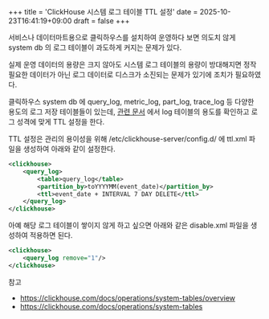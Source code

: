 +++
title = 'ClickHouse 시스템 로그 테이블 TTL 설정'
date = 2025-10-23T16:41:19+09:00
draft = false
+++

서비스나 데이터마트용으로 클릭하우스를 설치하여 운영하다 보면 의도치 않게 system db 의 로그 테이블이 과도하게 커지는 문제가 있다.

실제 운영 데이터의 용량은 크지 않아도 시스템 로그 테이블의 용량이 방대해지면 정작 필요한 데이터가 아닌 로그 데이터로 디스크가 소진되는 문제가 있기에 조치가 필요하였다.

클릭하우스 system db 에 query_log, metric_log, part_log, trace_log 등 다양한 용도의 로그 저장 테이블들이 있는데, 
[관련 문서](https://clickhouse.com/docs/operations/system-tables) 에서 log 테이블의 용도를 확인하고 로그 성격에 맞게 TTL 설정을 한다.

TTL 설정은 관리의 용이성을 위해 /etc/clickhouse-server/config.d/ 에 ttl.xml 파일을 생성하여 아래와 같이 설정한다.

```xml
<clickhouse>
    <query_log>
        <table>query_log</table>
        <partition_by>toYYYYMM(event_date)</partition_by>
        <ttl>event_date + INTERVAL 7 DAY DELETE</ttl>
    </query_log>
</clickhouse>
```

아예 해당 로그 테이블이 쌓이지 않게 하고 싶으면 아래와 같은 disable.xml 파일을 생성하여 적용하면 된다.
```xml
<clickhouse>
    <query_log remove="1"/>
</clickhouse>
```

참고
- https://clickhouse.com/docs/operations/system-tables/overview
- https://clickhouse.com/docs/operations/system-tables



